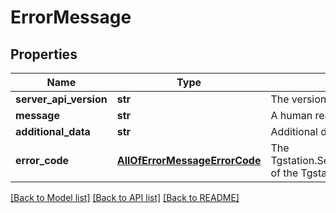 # ErrorMessage

## Properties
Name | Type | Description | Notes
------------ | ------------- | ------------- | -------------
**server_api_version** | **str** | The version of the API the server is using | [optional] 
**message** | **str** | A human readable description of the error | [optional] 
**additional_data** | **str** | Additional data associated with the error message. | [optional] 
**error_code** | [**AllOfErrorMessageErrorCode**](AllOfErrorMessageErrorCode.md) | The Tgstation.Server.Api.Models.ErrorMessage.ErrorCode of the Tgstation.Server.Api.Models.ErrorMessage. | [optional] 

[[Back to Model list]](../README.md#documentation-for-models) [[Back to API list]](../README.md#documentation-for-api-endpoints) [[Back to README]](../README.md)

